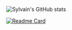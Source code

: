 
![Sylvain's GitHub stats](https://github-readme-stats.vercel.app/api?username=anuraghazra&show_icons=true&theme=radical)



[![Readme Card](https://github-readme-stats.vercel.app/api/pin/?username=anuraghazra&repo=github-readme-stats)](https://github.com/Sylvain-Valvassori)

